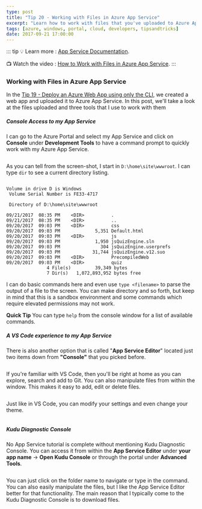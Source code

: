 ```yaml
---
type: post
title: "Tip 20 - Working with Files in Azure App Service"
excerpt: "Learn how to work with files that you've uploaded to Azure App Service"
tags: [azure, windows, portal, cloud, developers, tipsandtricks]
date: 2017-09-21 17:00:00
---
```


::: tip
:bulb: Learn more : [App Service Documentation](https://docs.microsoft.com/azure/app-service?WT.mc_id=docs-azuredevtips-azureappsdev). 

:tv: Watch the video : [How to Work with Files in Azure App Service](https://www.youtube.com/watch?v=igLj2WlVQ9M&list=PLLasX02E8BPCNCK8Thcxu-Y-XcBUbhFWC&index=16?WT.mc_id=youtube-azuredevtips-azureappsdev).
:::

### Working with Files in Azure App Service
In the [Tip 19 - Deploy an Azure Web App using only the CLI](tip19.html), we created a web app and uploaded it to Azure App Service. In this post, we'll take a look at the files uploaded and three tools that I use to work with them

##### Console Access to my App Service
I can go to the Azure Portal and select my App Service and click on **Console** under **Development Tools** to have a command prompt to quickly work with my Azure App Service. 

<img :src="$withBase('/files/myquizconsole.png')">


As you can tell from the screen-shot, I start in `D:\home\site\wwwroot`. I can type `dir` to see a current directory listing. 

```

Volume in drive D is Windows
 Volume Serial Number is FE33-4717

 Directory of D:\home\site\wwwroot

09/21/2017  08:35 PM    <DIR>          .
09/21/2017  08:35 PM    <DIR>          ..
09/20/2017  09:03 PM    <DIR>          css
09/20/2017  09:03 PM             5,351 Default.html
09/20/2017  09:03 PM    <DIR>          js
09/20/2017  09:03 PM             1,950 jsQuizEngine.sln
09/20/2017  09:03 PM               304 jsQuizEngine.userprefs
09/20/2017  09:03 PM            31,744 jsQuizEngine.v12.suo
09/20/2017  09:03 PM    <DIR>          PrecompiledWeb
09/20/2017  09:03 PM    <DIR>          quiz
               4 File(s)         39,349 bytes
               7 Dir(s)   1,072,893,952 bytes free

```

I can do basic commands here and even use `type <filename>` to parse the output of a file to the screen. You can make directory and so forth, but keep in mind that this is a sandbox environment and some commands which require elevated permissions may not work. 


**Quick Tip** You can type `help` from the console window for a list of available commands.



##### A VS Code experience to my App Service

There is also another option that is called "**App Service Editor**" located just two items down from **"Console"** that you picked before. 

<img :src="$withBase('/files/vscodeazureexp.png')">

If you're familiar with VS Code, then you'll be right at home as you can explore, search and add to Git. You can also manipulate files from within the window. This makes it easy to add, edit or delete files. 

<img :src="$withBase('/files/manipulatefilesazure.png')">

Just like in VS Code, you can modify your settings and even change your theme. 

<img :src="$withBase('/files/vscodechangetheme.png')">

##### Kudu Diagnostic Console

No App Service tutorial is complete without mentioning Kudu Diagnostic Console. You can access it from within the **App Service Editor** under **your app name** -> **Open Kudu Console** or through the portal under **Advanced Tools**. 

<img :src="$withBase('/files/kuduportal.png')">

You can just click on the folder name to navigate or type in the command. You can also easily manipulate the files, but I like the App Service Editor better for that functionality. The main reason that I typically come to the Kudu Diagnostic Console is to download files. 

